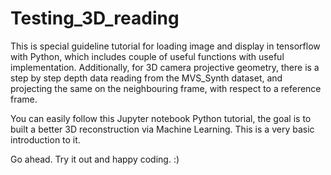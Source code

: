 # Testing_3D_reading



This is special guideline tutorial for loading image and display in tensorflow with Python, which includes couple of useful functions with useful implementation.
Additionally, for 3D camera projective geometry, there is a step by step depth data reading from the 
MVS_Synth dataset, and projecting the same on the neighbouring frame, with respect to a reference frame. 

You can easily follow this Jupyter notebook Python tutorial, the goal is to built a better 3D reconstruction via 
Machine Learning. This is a very basic introduction to it.

Go ahead. Try it out and happy coding. :)
